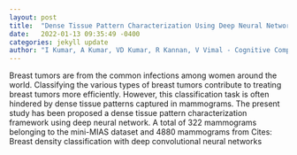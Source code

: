 ```yaml
---
layout: post
title:  "Dense Tissue Pattern Characterization Using Deep Neural Network"
date:   2022-01-13 09:35:49 -0400
categories: jekyll update
author: "I Kumar, A Kumar, VD Kumar, R Kannan, V Vimal - Cognitive Computation, 2022"
---
```

Breast tumors are from the common infections among women around the world. Classifying the various types of breast tumors contribute to treating breast tumors more efficiently. However, this classification task is often hindered by dense tissue patterns captured in mammograms. The present study has been proposed a dense tissue pattern characterization framework using deep neural network. A total of 322 mammograms belonging to the mini-MIAS dataset and 4880 mammograms from Cites: Breast density classification with deep convolutional neural networks